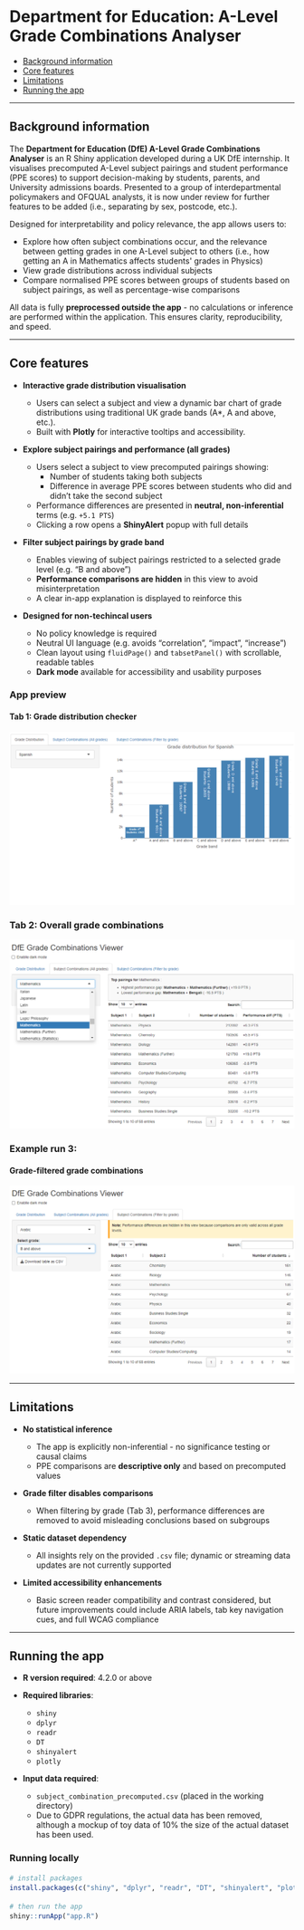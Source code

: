 # Department for Education: A-Level Grade Combinations Analyser

   * [Background information](#background-information)
   * [Core features](#core-features)
   * [Limitations](#limitations)
   * [Running the app](#running-the-app)

---

## Background information

The **Department for Education (DfE) A-Level Grade Combinations Analyser** is an R Shiny application developed during a UK DfE internship. It visualises precomputed A-Level subject pairings and student performance (PPE scores) to support decision-making by students, parents, and University admissions boards. Presented to a group of interdepartmental policymakers and OFQUAL analysts, it is now under review for further features to be added (i.e., separating by sex, postcode, etc.).

Designed for interpretability and policy relevance, the app allows users to:

- Explore how often subject combinations occur, and the relevance between getting grades in one A-Level subject to others (i.e., how getting an A in Mathematics affects students' grades in Physics)
- View grade distributions across individual subjects
- Compare normalised PPE scores between groups of students based on subject pairings, as well as percentage-wise comparisons

All data is fully **preprocessed outside the app** - no calculations or inference are performed within the application. This ensures clarity, reproducibility, and speed.

---

## Core features

- **Interactive grade distribution visualisation**  
  - Users can select a subject and view a dynamic bar chart of grade distributions using traditional UK grade bands (A*, A and above, etc.).
  - Built with **Plotly** for interactive tooltips and accessibility.

- **Explore subject pairings and performance (all grades)**  
  - Users select a subject to view precomputed pairings showing:
    - Number of students taking both subjects
    - Difference in average PPE scores between students who did and didn’t take the second subject
  - Performance differences are presented in **neutral, non-inferential** terms (e.g. `+5.1 PTS`)
  - Clicking a row opens a **ShinyAlert** popup with full details

- **Filter subject pairings by grade band**  
  - Enables viewing of subject pairings restricted to a selected grade level (e.g. “B and above”)
  - **Performance comparisons are hidden** in this view to avoid misinterpretation
  - A clear in-app explanation is displayed to reinforce this

- **Designed for non-techincal users**  
  - No policy knowledge is required
  - Neutral UI language (e.g. avoids “correlation”, “impact”, “increase”)
  - Clean layout using `fluidPage()` and `tabsetPanel()` with scrollable, readable tables
  - **Dark mode** available for accessibility and usability purposes
 

### App preview

#### Tab 1: Grade distribution checker
![Tab 1](DfE-App-Tab1.png)

### Tab 2: Overall grade combinations
![Tab 2](DfE-App-Tab3.png)

### Example run 3: 
#### Grade-filtered grade combinations
![Tab 3](DfE-App-Tab2.png)

---

## Limitations

- **No statistical inference**  
  - The app is explicitly non-inferential - no significance testing or causal claims
  - PPE comparisons are **descriptive only** and based on precomputed values

- **Grade filter disables comparisons**  
  - When filtering by grade (Tab 3), performance differences are removed to avoid misleading conclusions based on subgroups

- **Static dataset dependency**  
  - All insights rely on the provided `.csv` file; dynamic or streaming data updates are not currently supported

- **Limited accessibility enhancements**  
  - Basic screen reader compatibility and contrast considered, but future improvements could include ARIA labels, tab key navigation cues, and full WCAG compliance

---

## Running the app

- **R version required**: 4.2.0 or above  
- **Required libraries**:
  - `shiny`
  - `dplyr`
  - `readr`
  - `DT`
  - `shinyalert`
  - `plotly`

- **Input data required**:
  - `subject_combination_precomputed.csv` (placed in the working directory)
  - Due to GDPR regulations, the actual data has been removed, although a mockup of toy data of 10% the size of the actual dataset has been used.

### Running locally

```r
# install packages
install.packages(c("shiny", "dplyr", "readr", "DT", "shinyalert", "plotly"))

# then run the app
shiny::runApp("app.R")
